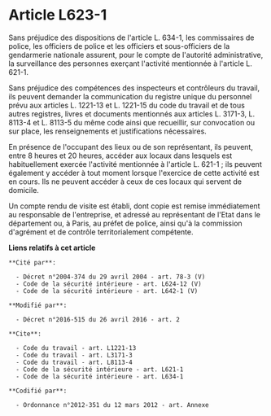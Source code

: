 # Article L623-1

Sans préjudice des dispositions de l'article L. 634-1, les commissaires de police, les officiers de police et les officiers
et sous-officiers de la gendarmerie nationale assurent, pour le compte de l'autorité administrative, la surveillance des
personnes exerçant l'activité mentionnée à l'article L. 621-1. 

Sans préjudice des compétences des inspecteurs et contrôleurs du travail, ils peuvent demander la communication du registre
unique du personnel prévu aux articles L. 1221-13 et L. 1221-15 du code du travail et de tous autres registres, livres et
documents mentionnés aux articles L. 3171-3, L. 8113-4 et L. 8113-5 du même code ainsi que recueillir, sur convocation ou sur
place, les renseignements et justifications nécessaires. 

En présence de l'occupant des lieux ou de son représentant, ils peuvent, entre 8 heures et 20 heures, accéder aux locaux dans
lesquels est habituellement exercée l'activité mentionnée à l'article L. 621-1 ; ils peuvent également y accéder à tout
moment lorsque l'exercice de cette activité est en cours. Ils ne peuvent accéder à ceux de ces locaux qui servent de
domicile. 

Un compte rendu de visite est établi, dont copie est remise immédiatement au responsable de l'entreprise, et adressé au
représentant de l'Etat dans le département ou, à Paris, au préfet de police, ainsi qu'à la       commission d'agrément et de
contrôle territorialement compétente.

**Liens relatifs à cet article**

	**Cité par**:

	  - Décret n°2004-374 du 29 avril 2004 - art. 78-3 (V)
	  - Code de la sécurité intérieure - art. L624-12 (V)
	  - Code de la sécurité intérieure - art. L642-1 (V)

	**Modifié par**:

	  - Décret n°2016-515 du 26 avril 2016 - art. 2

	**Cite**:

	  - Code du travail - art. L1221-13
	  - Code du travail - art. L3171-3
	  - Code du travail - art. L8113-4
	  - Code de la sécurité intérieure - art. L621-1
	  - Code de la sécurité intérieure - art. L634-1

	**Codifié par**:

	  - Ordonnance n°2012-351 du 12 mars 2012 - art. Annexe

